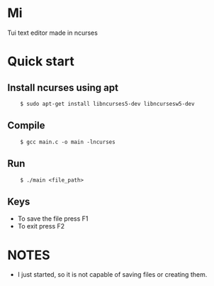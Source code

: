 # Mi
Tui text editor made in ncurses

# Quick start
## Install ncurses using apt
```console
    $ sudo apt-get install libncurses5-dev libncursesw5-dev
```
## Compile

```console
    $ gcc main.c -o main -lncurses
```

## Run
```console
    $ ./main <file_path>
```

## Keys
- To save the file press F1
- To exit press F2
# NOTES
- I just started, so it is not capable of saving files or creating them.
